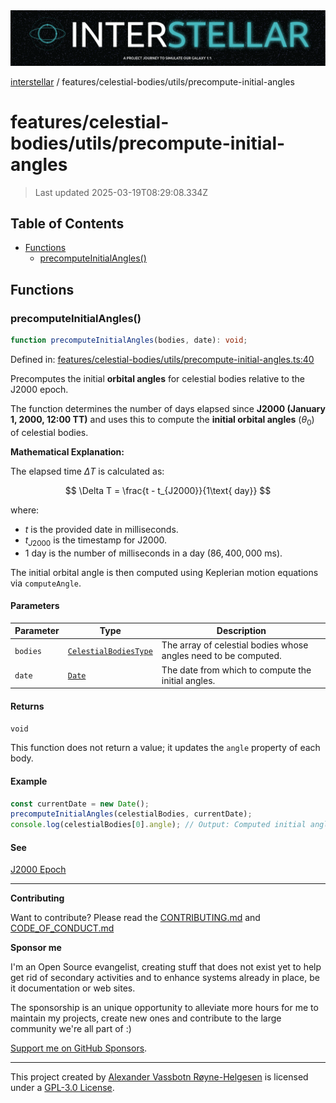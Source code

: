 <div><img alt="SPECCER logo" src="https://raw.githubusercontent.com/phun-ky/interstellar/main/public/interstellar-header.png" style="max-height:120px;"/></div>

[interstellar](../../../README.md) /
features/celestial-bodies/utils/precompute-initial-angles

# features/celestial-bodies/utils/precompute-initial-angles

> Last updated 2025-03-19T08:29:08.334Z

## Table of Contents

- [Functions](#functions)
  - [precomputeInitialAngles()](#precomputeinitialangles)

## Functions

### precomputeInitialAngles()

```ts
function precomputeInitialAngles(bodies, date): void;
```

Defined in:
[features/celestial-bodies/utils/precompute-initial-angles.ts:40](https://github.com/phun-ky/interstellar/blob/main/src/features/celestial-bodies/utils/precompute-initial-angles.ts#L40)

Precomputes the initial **orbital angles** for celestial bodies relative to the
J2000 epoch.

The function determines the number of days elapsed since **J2000 (January 1,
2000, 12:00 TT)** and uses this to compute the **initial orbital angles**
($\theta_0$) of celestial bodies.

**Mathematical Explanation:**

The elapsed time $\Delta T$ is calculated as:

$$
\Delta T = \frac{t - t_{J2000}}{1\text{ day}}
$$

where:

- $t$ is the provided date in milliseconds.
- $t_{J2000}$ is the timestamp for J2000.
- $1$ day is the number of milliseconds in a day ($86,400,000$ ms).

The initial orbital angle is then computed using Keplerian motion equations via
`computeAngle`.

#### Parameters

| Parameter | Type                                                                                      | Description                                                     |
| --------- | ----------------------------------------------------------------------------------------- | --------------------------------------------------------------- |
| `bodies`  | [`CelestialBodiesType`](../../../types/celestial-bodies.md#celestialbodiestype)           | The array of celestial bodies whose angles need to be computed. |
| `date`    | [`Date`](https://developer.mozilla.org/docs/Web/JavaScript/Reference/Global_Objects/Date) | The date from which to compute the initial angles.              |

#### Returns

`void`

This function does not return a value; it updates the `angle` property of each
body.

#### Example

```ts
const currentDate = new Date();
precomputeInitialAngles(celestialBodies, currentDate);
console.log(celestialBodies[0].angle); // Output: Computed initial angle in radians
```

#### See

[J2000 Epoch](<https://en.wikipedia.org/wiki/Epoch_(astronomy)#Julian_years_and_J2000>)

---

**Contributing**

Want to contribute? Please read the
[CONTRIBUTING.md](https://github.com/phun-ky/interstellar/blob/main/CONTRIBUTING.md)
and
[CODE_OF_CONDUCT.md](https://github.com/phun-ky/interstellar/blob/main/CODE_OF_CONDUCT.md)

**Sponsor me**

I'm an Open Source evangelist, creating stuff that does not exist yet to help
get rid of secondary activities and to enhance systems already in place, be it
documentation or web sites.

The sponsorship is an unique opportunity to alleviate more hours for me to
maintain my projects, create new ones and contribute to the large community
we're all part of :)

[Support me on GitHub Sponsors](https://github.com/sponsors/phun-ky).

---

This project created by [Alexander Vassbotn Røyne-Helgesen](http://phun-ky.net)
is licensed under a
[GPL-3.0 License](https://choosealicense.com/licenses/gpl-3.0/).

